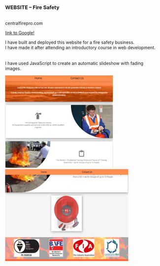 ### WEBSITE – Fire Safety
<br/>
<a ref="https://www.centralfirepro.com/">centralfirepro.com<a/>
 
 [link to Google!](http://google.com)
 
I have built and deployed this website for a fire safety business.
<br> I have made it after attending an introductory course in web development. <br/>
<br/><br/>
I have used JavaScript to create an automatic slideshow with fading images.
 <br/>

<p align="left">
 <img src="readme_images/website1.jpg" width="350" height="300">
 <img src="readme_images/website2.jpg" width="400" height="300">
</p>
